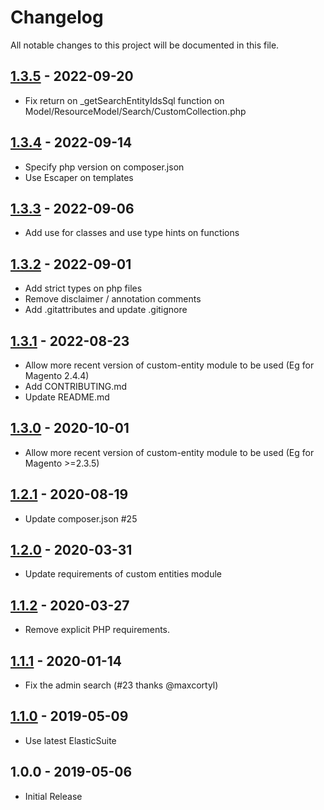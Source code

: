 # Changelog

All notable changes to this project will be documented in this file.

## [1.3.5] - 2022-09-20
[1.3.5]: https://github.com/Smile-SA/magento2-module-custom-entity-product-link/compare/1.3.4...1.3.5

- Fix return on _getSearchEntityIdsSql function on Model/ResourceModel/Search/CustomCollection.php

## [1.3.4] - 2022-09-14
[1.3.4]: https://github.com/Smile-SA/magento2-module-custom-entity-product-link/compare/1.3.3...1.3.4

- Specify php version on composer.json
- Use Escaper on templates

## [1.3.3] - 2022-09-06
[1.3.3]: https://github.com/Smile-SA/magento2-module-custom-entity-product-link/compare/1.3.2...1.3.3

- Add use for classes and use type hints on functions

## [1.3.2] - 2022-09-01
[1.3.2]: https://github.com/Smile-SA/magento2-module-custom-entity-product-link/compare/1.3.1...1.3.2

- Add strict types on php files
- Remove disclaimer / annotation comments
- Add .gitattributes and update .gitignore

## [1.3.1] - 2022-08-23
[1.3.1]: https://github.com/Smile-SA/magento2-module-custom-entity-product-link/compare/1.3.0...1.3.1

- Allow more recent version of custom-entity module to be used (Eg for Magento 2.4.4)
- Add CONTRIBUTING.md
- Update README.md

## [1.3.0] - 2020-10-01
[1.3.0]: https://github.com/Smile-SA/magento2-module-custom-entity-product-link/compare/1.2.0...1.3.0

- Allow more recent version of custom-entity module to be used (Eg for Magento >=2.3.5)

## [1.2.1] - 2020-08-19
[1.2.1]: https://github.com/Smile-SA/magento2-module-custom-entity-product-link/compare/1.2.0...1.2.1

- Update composer.json #25

## [1.2.0] - 2020-03-31
[1.2.0]: https://github.com/Smile-SA/magento2-module-custom-entity-product-link/compare/1.1.0...1.2.0

- Update requirements of custom entities module

## [1.1.2] - 2020-03-27
[1.1.2]: https://github.com/Smile-SA/magento2-module-custom-entity-product-link/compare/1.1.1...1.1.2

- Remove explicit PHP requirements.

## [1.1.1] - 2020-01-14
[1.1.1]: https://github.com/Smile-SA/magento2-module-custom-entity-product-link/compare/1.1.0...1.1.1

- Fix the admin search (#23 thanks @maxcortyl)

## [1.1.0] - 2019-05-09
[1.1.0]: https://github.com/Smile-SA/magento2-module-custom-entity-product-link/compare/1.0.0...1.1.0

- Use latest ElasticSuite

## 1.0.0 - 2019-05-06

- Initial Release
